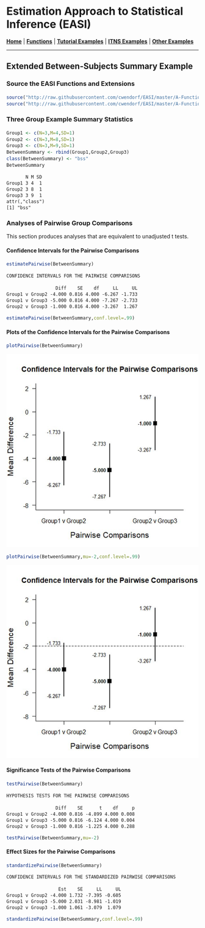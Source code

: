# Estimation Approach to Statistical Inference (EASI)

[**Home**](https://github.com/cwendorf/EASI/) | 
[**Functions**](https://github.com/cwendorf/EASI/tree/master/A-Functions) | 
[**Tutorial Examples**](https://github.com/cwendorf/EASI/tree/master/B-TutorialExamples) | 
[**ITNS Examples**](https://github.com/cwendorf/EASI/tree/master/C-ITNSExamples) | 
[**Other Examples**](https://github.com/cwendorf/EASI/tree/master/D-OtherExamples)

---

## Extended Between-Subjects Summary Example

### Source the EASI Functions and Extensions

```r
source("http://raw.githubusercontent.com/cwendorf/EASI/master/A-Functions/ALL-EASI-FUNCTIONS.R")
source("http://raw.githubusercontent.com/cwendorf/EASI/master/A-Functions/ALL-EASI-EXTENSIONS.R")
```

### Three Group Example Summary Statistics

```r
Group1 <- c(N=3,M=4,SD=1)
Group2 <- c(N=3,M=8,SD=1)
Group3 <- c(N=3,M=9,SD=1)
BetweenSummary <- rbind(Group1,Group2,Group3)
class(BetweenSummary) <- "bss"
BetweenSummary
```
```
       N M SD
Group1 3 4  1
Group2 3 8  1
Group3 3 9  1
attr(,"class")
[1] "bss"
```

### Analyses of Pairwise Group Comparisons

This section produces analyses that are equivalent to unadjusted t tests.

#### Confidence Intervals for the Pairwise Comparisons

```r
estimatePairwise(BetweenSummary)
```
```
CONFIDENCE INTERVALS FOR THE PAIRWISE COMPARISONS

                  Diff    SE    df     LL     UL
Group1 v Group2 -4.000 0.816 4.000 -6.267 -1.733
Group1 v Group3 -5.000 0.816 4.000 -7.267 -2.733
Group2 v Group3 -1.000 0.816 4.000 -3.267  1.267
```
```r
estimatePairwise(BetweenSummary,conf.level=.99)
```

#### Plots of the Confidence Intervals for the Pairwise Comparisons

```r
plotPairwise(BetweenSummary)
```
<kbd><img src="ExtendedBetweenSubjectsFigure1.jpg"></kbd>
```r
plotPairwise(BetweenSummary,mu=-2,conf.level=.99)
```
<kbd><img src="ExtendedBetweenSubjectsFigure2.jpg"></kbd>

#### Significance Tests of the Pairwise Comparisons

```r
testPairwise(BetweenSummary)
```
```
HYPOTHESIS TESTS FOR THE PAIRWISE COMPARISONS

                  Diff    SE      t    df     p
Group1 v Group2 -4.000 0.816 -4.899 4.000 0.008
Group1 v Group3 -5.000 0.816 -6.124 4.000 0.004
Group2 v Group3 -1.000 0.816 -1.225 4.000 0.288
```
```r
testPairwise(BetweenSummary,mu=-2)
```

#### Effect Sizes for the Pairwise Comparisons

```r
standardizePairwise(BetweenSummary)
```
```
CONFIDENCE INTERVALS FOR THE STANDARDIZED PAIRWISE COMPARISONS

                   Est    SE     LL     UL
Group1 v Group2 -4.000 1.732 -7.395 -0.605
Group1 v Group3 -5.000 2.031 -8.981 -1.019
Group2 v Group3 -1.000 1.061 -3.079  1.079
```
```r
standardizePairwise(BetweenSummary,conf.level=.99)
```

